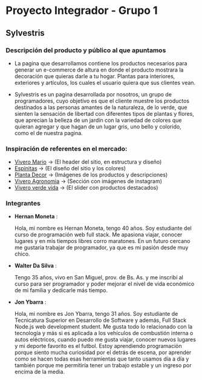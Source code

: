 # Proyecto Integrador - Grupo 1
## **Sylvestris**
### **Descripción del producto y público al que apuntamos**

 - La pagina que desarrollamos contiene los productos necesarios para generar un e-commerce de altura en donde el producto mostrara la decoración que quieras darle a tu hogar. Plantas para interiores, exteriores y artículos, los cuales el usuario quiera que sus clientes vean.
 
 - Sylvestris es un pagina desarrollada por nosotros, un grupo de programadores, cuyo objetivo es que el cliente muestre los productos destinados a las personas amantes de la naturaleza, de lo verde, que sienten la sensación de libertad con diferentes tipos de plantas y flores, que aprecian la belleza de un jardín con la variedad de colores que quieran agregar y que hagan de un lugar gris, uno bello y colorido, como el de nuestra pagina.

### **Inspiración de referentes en el mercado:**
- [Vivero Mario](https://tienda.viveromario.com.ar/) -> (El header del sitio, en estructura y diseño)
- [Espinitas](https://hernan0066.wixsite.com/my-site-3) -> (El diseño del sitio y los colores)
- [Planta Decor](https://plantadecor.com/) -> (Imágenes de los productos y descripciones)
- [Vivero Agronomia](https://viveroagronomia.com.ar/) -> (Sección con imágenes de instagram)
- [Vivero verde vida](https://viveroverdevida.com.ar/) -> (El slider con productos destacados)
### **Integrantes**
- **Hernan Moneta** :
  
  Hola, mi nombre es Hernan Moneta, tengo 40 años. Soy estudiante del curso de programación web full stack. Me apasiona viajar, conocer lugares y en mis tiempos libres corro maratones. En un futuro cercano me gustaría trabajar de programador, ya que es mi pasión desde muy chico.

- **Walter Da Silva** :

  Tengo 35 años, vivo en San Miguel, prov. de Bs. As. y me inscribí al curso para ser programador y poder mejorar el nivel de vida económico de mi familia y dedicarle más tiempo.

- **Jon Ybarra** :
  
  Hola, mi nombre es Jon Ybarra, tengo 31 años. Soy estudiante de Tecnicatura Superior en Desarrollo de Software y además, Full Stack Node.js web development student.
  Me gusta todo lo relacionado con la tecnología y más si es aplicada a los vehículos de combustión interna o autos eléctricos, cuando puedo me gusta viajar, conocer nuevos lugares y mi deporte favorito es el futbol.
  Estoy aprendiendo programación porque siento mucha curiosidad por el detrás de escena, por aprender como se hacen todas esas herramientas que tanto usamos día a día y también porque me permitiría tener un trabajo estable y un ingreso por encima de la media.

